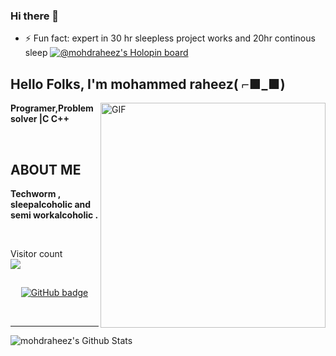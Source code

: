 ### Hi there 👋

- ⚡ Fun fact: expert in 30 hr sleepless project works and 20hr continous sleep
[![@mohdraheez's Holopin board](https://holopin.me/mohdraheez)](https://holopin.io/@mohdraheez)

<!--
**mohdraheez/mohdraheez** is a ✨ _special_ ✨ repository because its `README.md` (this file) appears on your GitHub profile.

Here are some ideas to get you started:

- 🔭 I’m currently working on ...
- 🌱 I’m currently learning ...
- 👯 I’m looking to collaborate on ...
- 🤔 I’m looking for help with ...
- 💬 Ask me about ...
- 📫 How to reach me: ...
- 😄 Pronouns: ...
- ⚡ Fun fact: ...
-->


<h2 align="left">Hello Folks, I'm <strong>mohammed raheez( ⌐■_■) </strong></h2>
 
 <img align="right" alt="GIF" src="https://i.imgur.com/9GNZGLH.gif" width="360"/>

<p align="left"><strong> Programer,Problem solver |C C++</strong></p> <br>
<h2 align="left"> ABOUT ME</h2>
<p align="left"><strong>Techworm , sleepalcoholic and semi workalcoholic  .</strong></p> <br>
	 
<p align="left"> Visitor count
	<br>
  <img src="https://profile-counter.glitch.me/mohdraheez/count.svg" />
</p>

<h2 align="center"><strong></strong></h2>
<p align="center">
  <a href="https://github.com/mohdraheez?tab=followers">
    <img src="https://img.shields.io/github/followers/mohdraheez?label=Followers&logo=GitHub&style=for-the-badge" alt="GitHub badge" />
  </a>
  	  
</p>

<!-- ### Connect with me: -->

<br />

---

<img align="center" alt="mohdraheez's Github Stats" src="https://github-readme-stats.vercel.app/api?username=mohdraheez&show_icons=true&hide_border=true" />



 
